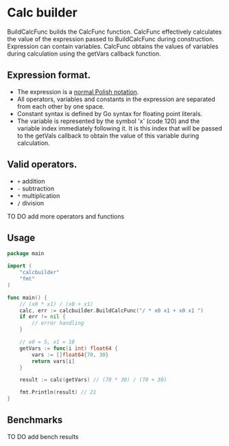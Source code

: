 # Calc builder
BuildСalcFunc builds the СalcFunc function. CalcFunc effectively calculates the value of the expression passed to BuildСalcFunc during construction. Expression can contain variables. CalcFunc obtains the values of variables during calculation using the getVars callback function.

## Expression format.
- The expression is a [normal Polish notation](https://en.wikipedia.org/wiki/Polish_notation).
- All operators, variables and constants in the expression are separated from each other by one space.
- Constant syntax is defined by Go syntax for floating point literals.
- The variable is represented by the symbol 'x' (code 120) and the variable index immediately following it. It is this index that will be passed to the getVals callback to obtain the value of this variable during calculation.

## Valid operators.
- ```+``` addition
- ```-``` subtraction
- ```*``` multiplication
- ```/``` division

TO DO add more operators and functions

## Usage

```go
package main

import (
	"calcbuilder"
	"fmt"
)

func main() {
    // (x0 * x1) / (x0 + x1)
	calc, err := calcbuilder.BuildСalcFunc("/ * x0 x1 + x0 x1 ") 
	if err != nil {
		// error handling
	}

	// x0 = 5, x1 = 10
	getVars := func(i int) float64 {
		vars := []float64{70, 30}
		return vars[i]
	}

	result := calc(getVars) // (70 * 30) / (70 + 30)

	fmt.Println(result) // 21
}
```

## Benchmarks
TO DO add bench results
